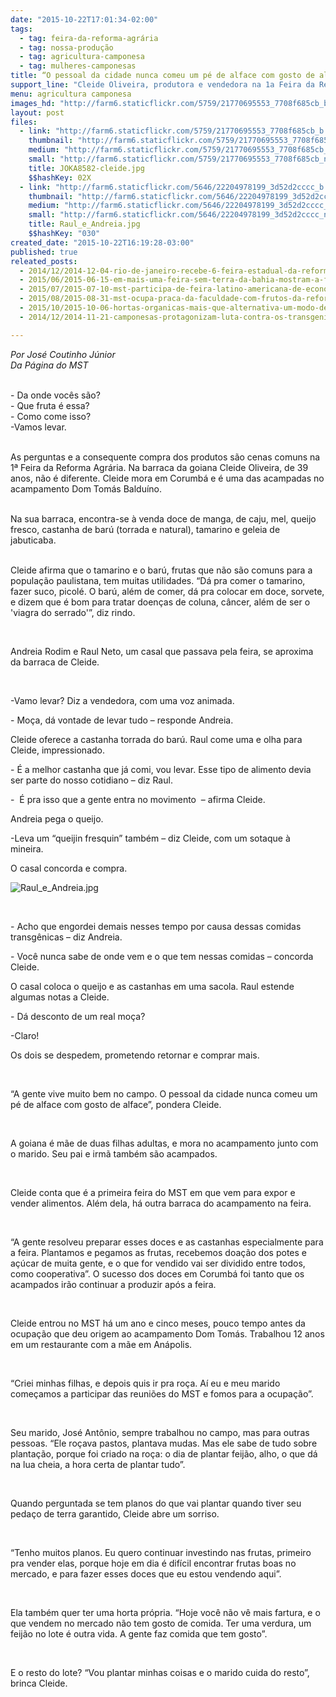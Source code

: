 ```yaml
---
date: "2015-10-22T17:01:34-02:00"
tags:
  - tag: feira-da-reforma-agrária
  - tag: nossa-produção
  - tag: agricultura-camponesa
  - tag: mulheres-camponesas
title: “O pessoal da cidade nunca comeu um pé de alface com gosto de alface”
support_line: "Cleide Oliveira, produtora e vendedora na 1a Feira da Reforma Agrária, conta sua história e mostra os frutos (e doces) da Reforma Agrária."
menu: agricultura camponesa
images_hd: "http://farm6.staticflickr.com/5759/21770695553_7708f685cb_b.jpg"
layout: post
files:
  - link: "http://farm6.staticflickr.com/5759/21770695553_7708f685cb_b.jpg"
    thumbnail: "http://farm6.staticflickr.com/5759/21770695553_7708f685cb_t.jpg"
    medium: "http://farm6.staticflickr.com/5759/21770695553_7708f685cb_z.jpg"
    small: "http://farm6.staticflickr.com/5759/21770695553_7708f685cb_n.jpg"
    title: JOKA8582-cleide.jpg
    $$hashKey: 02X
  - link: "http://farm6.staticflickr.com/5646/22204978199_3d52d2cccc_b.jpg"
    thumbnail: "http://farm6.staticflickr.com/5646/22204978199_3d52d2cccc_t.jpg"
    medium: "http://farm6.staticflickr.com/5646/22204978199_3d52d2cccc_z.jpg"
    small: "http://farm6.staticflickr.com/5646/22204978199_3d52d2cccc_n.jpg"
    title: Raul_e_Andreia.jpg
    $$hashKey: "030"
created_date: "2015-10-22T16:19:28-03:00"
published: true
releated_posts:
  - 2014/12/2014-12-04-rio-de-janeiro-recebe-6-feira-estadual-da-reforma-agraria.md
  - 2015/06/2015-06-15-em-mais-uma-feira-sem-terra-da-bahia-mostram-a-forca-da-producao-agroecologica.md
  - 2015/07/2015-07-10-mst-participa-de-feira-latino-americana-de-economia-solidaria-no-rs.md
  - 2015/08/2015-08-31-mst-ocupa-praca-da-faculdade-com-frutos-da-reforma-agraria.md
  - 2015/10/2015-10-06-hortas-organicas-mais-que-alternativa-um-modo-de-vida-de-assentadas-da-reforma-agraria-no-rs.md
  - 2014/12/2014-11-21-camponesas-protagonizam-luta-contra-os-transgenicos.md

---
```

<p><em>Por Jos&eacute; Coutinho J&uacute;nior<br />
Da P&aacute;gina do MST</em><br />
&nbsp;</p>

<p>- Da onde voc&ecirc;s s&atilde;o?<br />
- Que fruta &eacute; essa?<br />
- Como come isso?<br />
-Vamos levar.<br />
&nbsp;</p>

<p>As perguntas e a consequente compra dos produtos&nbsp;s&atilde;o cenas comuns na 1<span class="st">&ordf;</span> Feira da Reforma Agr&aacute;ria. Na barraca da goiana Cleide Oliveira, de 39 anos, n&atilde;o &eacute; diferente. Cleide mora em Corumb&aacute; e &eacute; uma das acampadas no acampamento Dom Tom&aacute;s Baldu&iacute;no.<br />
&nbsp;</p>

<p>Na sua barraca, encontra-se &agrave; venda doce de manga, de caju, mel, queijo fresco, castanha de bar&uacute; (torrada e natural), tamarino e geleia de jabuticaba.<br />
&nbsp;</p>

<p>Cleide afirma que o tamarino e o bar&uacute;, frutas que n&atilde;o s&atilde;o comuns para a popula&ccedil;&atilde;o paulistana, tem muitas utilidades. &ldquo;D&aacute; pra comer o tamarino, fazer suco, picol&eacute;. O bar&uacute;, al&eacute;m de comer, d&aacute; pra colocar em doce, sorvete, e dizem que &eacute; bom para tratar doen&ccedil;as de coluna, c&acirc;ncer, al&eacute;m de ser o &#39;viagra do serrado&#39;&rdquo;, diz rindo.</p>

<p>&nbsp;</p>

<p>Andreia Rodim e Raul Neto, um casal que passava pela feira, se aproxima da barraca de Cleide.</p>

<p>&nbsp;</p>

<p>-Vamo levar? Diz a vendedora, com uma voz animada.</p>

<p>- Mo&ccedil;a, d&aacute; vontade de levar tudo &ndash; responde Andreia.</p>

<p>Cleide oferece a castanha torrada do bar&uacute;. Raul come uma e olha para Cleide, impressionado.</p>

<p>- &Eacute; a melhor castanha que j&aacute; comi, vou levar. Esse tipo de alimento devia ser parte do nosso cotidiano &ndash; diz Raul.</p>

<p>-&nbsp; &Eacute; pra isso que a gente entra no movimento&nbsp; &ndash; afirma Cleide.</p>

<p>Andreia pega o queijo.</p>

<p>-Leva um &ldquo;queijin fresquin&rdquo; tamb&eacute;m &ndash; diz Cleide, com um sotaque &agrave; mineira.</p>

<p>O casal concorda e compra.</p>

<p><img alt="Raul_e_Andreia.jpg" src="http://farm6.staticflickr.com/5646/22204978199_3d52d2cccc_b.jpg" /></p>

<p>&nbsp;</p>

<p>- Acho que engordei demais nesses tempo por causa dessas comidas transg&ecirc;nicas &ndash; diz Andreia.</p>

<p>- Voc&ecirc; nunca sabe de onde vem e o que tem nessas comidas &ndash; concorda Cleide.</p>

<p>O casal coloca o queijo e as castanhas em uma sacola. Raul estende algumas notas a Cleide.</p>

<p>- D&aacute; desconto de um real mo&ccedil;a?</p>

<p>-Claro!</p>

<p>Os dois se despedem, prometendo retornar e comprar mais.</p>

<p>&nbsp;</p>

<p>&ldquo;A gente vive muito bem no campo. O pessoal da cidade nunca comeu um p&eacute; de alface com gosto de alface&rdquo;, pondera Cleide.</p>

<p>&nbsp;</p>

<p>A goiana &eacute; m&atilde;e de duas filhas adultas, e mora no acampamento junto com o marido. Seu pai e irm&atilde; tamb&eacute;m s&atilde;o acampados.</p>

<p>&nbsp;</p>

<p>Cleide conta que &eacute; a primeira feira do MST em que vem para expor e vender alimentos. Al&eacute;m dela, h&aacute; outra barraca do acampamento na feira.</p>

<p>&nbsp;</p>

<p>&ldquo;A gente resolveu preparar esses doces e as castanhas especialmente para a feira. Plantamos e pegamos as frutas, recebemos doa&ccedil;&atilde;o dos potes e a&ccedil;&uacute;car de muita gente, e o que for vendido vai ser dividido entre todos, como cooperativa&rdquo;. O sucesso dos doces em Corumb&aacute; foi tanto que os acampados ir&atilde;o continuar a produzir ap&oacute;s a feira.</p>

<p>&nbsp;</p>

<p>Cleide entrou no MST h&aacute; um ano e cinco meses, pouco tempo antes da ocupa&ccedil;&atilde;o que deu origem ao acampamento Dom Tom&aacute;s. Trabalhou 12 anos em um restaurante com a m&atilde;e em An&aacute;polis.</p>

<p>&nbsp;</p>

<p>&ldquo;Criei minhas filhas, e depois quis ir pra ro&ccedil;a. A&iacute; eu e meu marido come&ccedil;amos a participar das reuni&otilde;es do MST e fomos para a ocupa&ccedil;&atilde;o&rdquo;.</p>

<p>&nbsp;</p>

<p>Seu marido, Jos&eacute; Ant&ocirc;nio, sempre trabalhou no campo, mas para outras pessoas. &ldquo;Ele ro&ccedil;ava pastos, plantava mudas. Mas ele sabe de tudo sobre planta&ccedil;&atilde;o, porque foi criado na ro&ccedil;a: o dia de plantar feij&atilde;o, alho, o que d&aacute; na lua cheia, a hora certa de plantar tudo&rdquo;.</p>

<p>&nbsp;</p>

<p>Quando perguntada se tem planos do que vai plantar quando tiver seu peda&ccedil;o de terra garantido, Cleide abre um sorriso.</p>

<p>&nbsp;</p>

<p>&ldquo;Tenho muitos planos. Eu quero continuar investindo nas frutas, primeiro pra vender elas, porque hoje em dia &eacute; dif&iacute;cil encontrar frutas boas no mercado, e para fazer esses doces que eu estou vendendo aqui&rdquo;.</p>

<p>&nbsp;</p>

<p>Ela tamb&eacute;m quer ter uma horta pr&oacute;pria. &ldquo;Hoje voc&ecirc; n&atilde;o v&ecirc; mais fartura, e o que vendem no mercado n&atilde;o tem gosto de comida. Ter uma verdura, um feij&atilde;o no lote &eacute; outra vida. A gente faz comida que tem gosto&rdquo;.</p>

<p>&nbsp;</p>

<p>E o resto do lote? &ldquo;Vou plantar minhas coisas e o marido cuida do resto&rdquo;, brinca Cleide.</p>

<p>&nbsp;</p>
